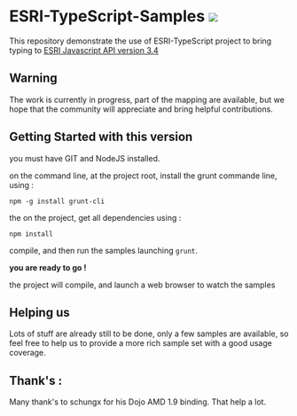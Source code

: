 ESRI-TypeScript-Samples ![](https://travis-ci.org/frett27/ESRI-TypeScript-Samples.png?branch=master)
=======================


This repository demonstrate the use of ESRI-TypeScript project to bring typing to [ESRI Javascript API version 3.4](https://developers.arcgis.com/en/javascript/)


Warning
--------

The work is currently in progress, part of the mapping are available, but we hope that the community will appreciate and bring helpful contributions.


Getting Started with this version
---------------------------------

you must have GIT and NodeJS installed.


on the command line, at the project root, install the grunt commande line, using :

`npm -g install grunt-cli`

the on the project, get all dependencies using :

`
npm install
`

compile, and then run the samples launching 
`
grunt
`. 


__you are ready to go !__

the project will compile, and launch a web browser to watch the samples


Helping us
----------

Lots of stuff are already still to be done, only a few samples are available, so feel free to help us to provide a more rich sample set with a good usage coverage.


**Thank's :**
-------------

Many thank's to schungx for his Dojo AMD 1.9 binding. That help a lot.

